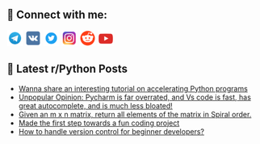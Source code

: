 ## 🔎 Connect with me:
[<img src="https://github.com/bullbesh/bullbesh/blob/main/images/Telegram.png" width="32" height="32" />](https://t.me/bullbesh)
[<img src="https://github.com/bullbesh/bullbesh/blob/main/images/VK.png" width="32" height="32" />](https://vk.com/bullbesh)
[<img src="https://github.com/bullbesh/bullbesh/blob/main/images/Twitter.png" width="32" height="32" />](https://twitter.com/bullbesh1)
[<img src="https://github.com/bullbesh/bullbesh/blob/main/images/Instagram.png" width="32" height="32" />](https://www.instagram.com/bullbesh)
[<img src="https://github.com/bullbesh/bullbesh/blob/main/images/Reddit.png" width="32" height="32" />](https://www.reddit.com/user/bullbesh)
[<img src="https://github.com/bullbesh/bullbesh/blob/main/images/YouTube.png" width="32" height="32" />](https://www.youtube.com/channel/UCtfjRs6uzgq5mfm8S06WTcg)

## 📕 Latest r/Python Posts
<!-- BLOG-POST-LIST:START -->
- [Wanna share an interesting tutorial on accelerating Python programs](https://www.reddit.com/r/Python/comments/yvrovm/wanna_share_an_interesting_tutorial_on/)
- [Unpopular Opinion: Pycharm is far overrated, and Vs code is fast, has great autocomplete, and is much less bloated!](https://www.reddit.com/r/Python/comments/yvqawd/unpopular_opinion_pycharm_is_far_overrated_and_vs/)
- [Given an m x n matrix, return all elements of the matrix in Spiral order.](https://www.reddit.com/r/Python/comments/yvq2yw/given_an_m_x_n_matrix_return_all_elements_of_the/)
- [Made the first step towards a fun coding project](https://www.reddit.com/r/Python/comments/yvo9zv/made_the_first_step_towards_a_fun_coding_project/)
- [How to handle version control for beginner developers?](https://www.reddit.com/r/Python/comments/yvka8l/how_to_handle_version_control_for_beginner/)
<!-- BLOG-POST-LIST:END -->
